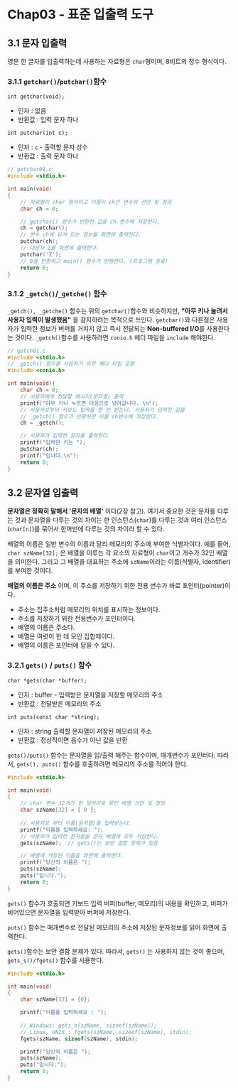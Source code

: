 # Chap03 - 표준 입출력 도구



## 3.1 문자 입출력

영문 한 글자를 입출력하는데 사용하는 자료형은 `char`형이며, 8비트의 정수 형식이다. 



### 3.1.1 `getchar()`/`putchar()`함수

`int getchar(void);`

- 인자 : 없음
- 반환값 : 입력 문자 하나

`int putchar(int c);`

- 인자 : `c` - 출력할 문자 상수
- 반환값 : 출력 문자 하나



```c
// getchar01.c
#include <stdio.h>

int main(void)
{
    // 자료형이 char 형식이고 이름이 ch인 변수의 선언 및 정의
    char ch = 0;

    // getchar() 함수가 반환한 값을 ch 변수에 저장한다.
    ch = getchar();
    // 변수 ch에 담겨 있는 정보를 화면에 출력한다.
    putchar(ch);
    // 대문자 Z를 화면에 출력한다.
    putchar('Z');
    // 0을 반환하고 main() 함수가 반환한다. (프로그램 종료)
    return 0;
}
```



### 3.1.2 `_getch()`/`_getche()` 함수

`_getch(), _getche()` 함수는 위의 `getchar()`함수와 비슷하지만, **"아무 키나 눌려서 사용자 입력이 발생했음"** 을 감지하려는 목적으로 쓰인다.  `getchar()`와 다른점은 사용자가 입력한 정보가 버퍼를 거치지 않고 즉시 전달되는 **Non-buffered I/O**를 사용한다는 것이다. `_getch()`함수를 사용하려면 `conio.h` 헤더 파일을 `include` 해야한다.

```c
// getch01.c
#include <stdio.h>
// _getch() 함수를 사용하기 위한 헤더 파일 포함
#include <conio.h>

int main(void){
    char ch = 0;
    // 사용자에게 전달할 메시지(문자열) 출력
    printf("아무 키나 누르면 다음으로 넘어갑니다. \n");
    // 사용자로부터 키보드 입력을 한 번 받는다. 사용자가 입력한 값을 
    // _getch() 함수가 반환하면 이를 ch변수에 저장한다.
    ch = _getch();

    // 사용자가 입력한 문자를 출력한다.
    printf("입력한 키는 ");
    putchar(ch);
    printf("입니다.\n");
    return 0;
}
```





## 3.2 문자열 입출력

**문자열은 정확히 말해서 '문자의 배열'** 이다(2장 참고). 여기서 중요한 것은 문자를 다루는 것과 문자열을 다루는 것의 차이는 한 인스턴스(`char`)를 다루는 것과 여러 인스턴스(`char[n]`)를 묶어서 한꺼번에 다루는 것의 차이라 할 수 있다.

배열의 이름은 일반 변수의 이름과 달리 메모리의 주소에 부여한 식별자이다. 예를 들어, `char szName[32];` 은 배열을 이루는 각 요소의 자료형이 `char`이고 개수가 32인 배열을 의미한다.  그리고 그 배열을 대표하는 주소에 `szName`이라는 이름(식별자, identifier)를 부여한 것이다.

**배열의 이름은 주소** 이며, 이 주소를 저장하기 위한 전용 변수가 바로 포인터(pointer)이다.

- 주소는 집주소처럼 메모리의 위치를 표시하는 정보이다.
- 주소를 저장하기 위한 전용변수가 포인터이다.
- 배열의 이름은 주소다.
- 배열은 여럿이 한 데 모인 집합체이다.
- 배열의 이름은 포인터에 담을 수 있다. 



### 3.2.1 `gets()` / `puts()` 함수

`char *gets(char *buffer);`

- 인자 : buffer - 입력받은 문자열을 저장할 메모리의 주소
- 반환값 : 전달받은 메모리의 주소

`int puts(const char *string);`

- 인자 : string 출력할 문자열이 저장된 메모리의 주소
- 반환값 : 정상적이면 음수가 아닌 값을 반환


`gets()/puts()` 함수는 문자열을 입/출력 해주는 함수이며, 매개변수가 포인터다. 따라서, `gets(), puts()` 함수를 호출하려면 메모리의 주소를 적어야 한다.

```c
#include <stdio.h>

int main(void)
{
    // char 변수 32개가 한 덩어리로 묶인 배열 선언 및 정의
    char szName[32] = { 0 };
    
    // 사용자로 부터 이름(문자열)을 입력받는다.
    printf("이름을 입력하세요: ");
    // 사용자가 입력한 문자들을 문자 배열에 모두 저장한다.
    gets(szName);  // gets()는 보안 결함 문제가 있음

    // 배열에 저장된 이름을 화면에 출력한다.
    printf("당신의 이름은 ");
    puts(szName);
    puts("입니다.");
    return 0;
}
```



`gets()` 함수가 호출되면 키보드 입력 버퍼(buffer, 메모리)의 내용을 확인하고, 버퍼가 비어있으면 문자열을 입력받아 버퍼에 저장한다.

`puts()` 함수는 매개변수로 전달된 메모리의 주소에 저장된 문자정보를 읽어 화면에 출력한다.  

`gets()`함수는 보안 결함 문제가 있다.  따라서, `gets()` 는 사용하지 않는 것이 좋으며, `gets_s()/fgets()` 함수를 사용한다. 

```c
#include <stdio.h>

int main(void)
{
    char szName[32] = {0};

    printf("이름을 입력하세요 : ");
    
    // Windows: gets_s(szName, sizeof(szName));
    // Linux, UNIX : fgets(szName, sizeof(szName), stdin);
    fgets(szName, sizeof(szName), stdin);

    printf("당신의 이름은 ");
    puts(szName);
    puts("입니다.");
    return 0;
}
```

